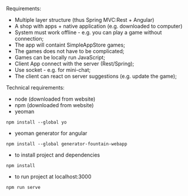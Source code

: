 Requirements:

* Multiple layer structure (thus Spring MVC:Rest + Angular)
* A shop with apps + native application (e.g. downloaded to computer)
* System must work offline - e.g. you can play a game without connection;
* The app will containt SimpleAppStore games;
* The games does not have to be complicated;
* Games can be locally run JavaScript;
* Client App connect with the server (Rest/Spring);
* Use socket - e.g. for mini-chat;
* The client can react on server suggestions (e.g. update the game);

Technical requirements:
* node (downloaded from website)
* npm (downloaded from website)
* yeoman
```
npm install --global yo
```
* yeoman generator for angular
```
npm install --global generator-fountain-webapp
```
* to install project and dependencies
```
npm install
```
* to run project at localhost:3000
```
npm run serve
```
